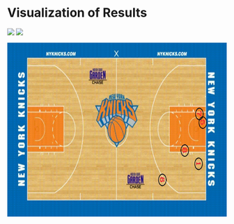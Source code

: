 
# Visualization of Results

<img src="Input_Videos\knicks_trim.gif" width="400"/>  <img src="Output_Videos\annotated_input_trim.gif" width="400"/>  

<p style="text-align: center"><img src="Output_Videos\court_diagram_r_trim.gif" indent="100" width="800" height="400"/>
